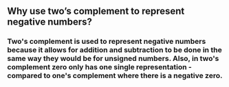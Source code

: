 ## Why use two’s complement to represent negative numbers?

### Two's complement is used to represent negative numbers because it allows for addition and subtraction to be done in the same way they would be for unsigned numbers. Also, in two's complement zero only has one single representation - compared to one's complement where there is a negative zero.